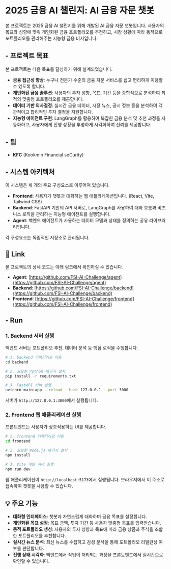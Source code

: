 # 2025 금융 AI 챌린지: AI 금융 자문 챗봇

본 프로젝트는 2025 금융 AI 챌린지를 위해 개발된 AI 금융 자문 챗봇입니다. 사용자의 목표와 성향에 맞춰 개인화된 금융 포트폴리오를 추천하고, 시장 상황에 따라 동적으로 포트폴리오를 관리해주는 지능형 금융 비서입니다.

## - 프로젝트 목표

본 프로젝트는 다음 목표를 달성하기 위해 설계되었습니다.

*   **금융 접근성 향상**: 누구나 전문가 수준의 금융 자문 서비스를 쉽고 편리하게 이용할 수 있도록 합니다.
*   **개인화된 금융 솔루션**: 사용자의 투자 성향, 목표, 기간 등을 종합적으로 분석하여 최적의 맞춤형 포트폴리오를 제공합니다.
*   **데이터 기반 의사결정**: 실시간 금융 데이터, 시장 뉴스, 공시 정보 등을 분석하여 객관적이고 합리적인 투자 결정을 지원합니다.
*   **지능형 에이전트 구현**: LangGraph를 활용하여 복잡한 금융 분석 및 추천 과정을 자동화하고, 사용자에게 진행 상황을 투명하게 시각화하여 신뢰를 제공합니다.

## - 팀

*   **KFC** (Kookmin Financial seCurity)

## - 시스템 아키텍처

이 시스템은 세 개의 주요 구성요소로 이루어져 있습니다.

*   **Frontend**: 사용자가 챗봇과 대화하는 웹 애플리케이션입니다. (React, Vite, Tailwind CSS)
*   **Backend**: FastAPI 기반의 API 서버로, LangGraph를 사용하여 대화 흐름과 비즈니스 로직을 관리하는 지능형 에이전트를 실행합니다.
*   **Agent**: 백엔드 에이전트가 사용하는 데이터 모델과 상태를 정의하는 공유 라이브러리입니다.

각 구성요소는 독립적인 저장소로 관리됩니다.

## 🔗 Link

본 프로젝트의 상세 코드는 아래 링크에서 확인하실 수 있습니다.

*   **Agent**: [https://github.com/FSI-AI-Challenge/agent](https://github.com/FSI-AI-Challenge/agent)
*   **Backend**: [https://github.com/FSI-AI-Challenge/backend](https://github.com/FSI-AI-Challenge/backend)
*   **Frontend**: [https://github.com/FSI-AI-Challenge/frontend](https://github.com/FSI-AI-Challenge/frontend)

## - Run

### 1. Backend 서버 실행

백엔드 서버는 포트폴리오 추천, 데이터 분석 등 핵심 로직을 수행합니다.

```bash
# 1. backend 디렉터리로 이동
cd backend

# 2. 필요한 Python 패키지 설치
pip install -r requirements.txt

# 3. FastAPI 서버 실행
uvicorn main:app --reload --host 127.0.0.1 --port 3000
```

서버가 `http://127.0.0.1:3000`에서 실행됩니다.

### 2. Frontend 웹 애플리케이션 실행

프론트엔드는 사용자가 상호작용하는 UI를 제공합니다.

```bash
# 1. frontend 디렉터리로 이동
cd frontend

# 2. 필요한 Node.js 패키지 설치
npm install

# 3. Vite 개발 서버 실행
npm run dev
```

웹 애플리케이션이 `http://localhost:5173`에서 실행됩니다. 브라우저에서 이 주소로 접속하여 챗봇을 사용할 수 있습니다.

## 💡 주요 기능

*   **대화형 인터페이스**: 챗봇과 자연스럽게 대화하며 금융 목표를 설정합니다.
*   **개인화된 목표 설정**: 목표 금액, 투자 기간 등 사용자 맞춤형 목표를 입력받습니다.
*   **동적 포트폴리오 생성**: 사용자의 투자 성향과 목표에 따라 금융 상품과 주식을 조합한 포트폴리오를 추천합니다.
*   **실시간 뉴스 분석**: 최신 뉴스를 수집하고 감성 분석을 통해 포트폴리오 리밸런싱 여부를 판단합니다.
*   **진행 상태 시각화**: 백엔드에서 작업이 처리되는 과정을 프론트엔드에서 실시간으로 확인할 수 있습니다.
